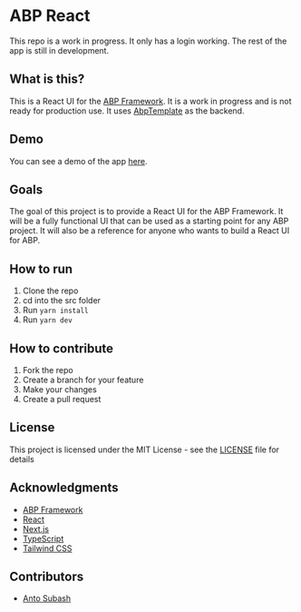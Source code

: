 # ABP React

This repo is a work in progress. It only has a login working. The rest of the app is still in development.

## What is this?

This is a React UI for the [ABP Framework](https://abp.io/). It is a work in progress and is not ready for production use. It uses [AbpTemplate](https://github.com/antosubash/AbpTemplate) as the backend.

## Demo

You can see a demo of the app [here](https://abpreact.antosubash.com/).

## Goals

The goal of this project is to provide a React UI for the ABP Framework. It will be a fully functional UI that can be used as a starting point for any ABP project. It will also be a reference for anyone who wants to build a React UI for ABP.

## How to run

1. Clone the repo
2. cd into the src folder
3. Run `yarn install`
4. Run `yarn dev`

## How to contribute

1. Fork the repo
2. Create a branch for your feature
3. Make your changes
4. Create a pull request

## License

This project is licensed under the MIT License - see the [LICENSE](LICENSE) file for details

## Acknowledgments

* [ABP Framework](https://abp.io/)
* [React](https://reactjs.org/)
* [Next.js](https://nextjs.org/)
* [TypeScript](https://www.typescriptlang.org/)
* [Tailwind CSS](https://tailwindcss.com/)

## Contributors

* [Anto Subash](https://github.com/antosubash)
